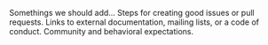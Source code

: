Somethings we should add...
Steps for creating good issues or pull requests.
Links to external documentation, mailing lists, or a code of conduct.
Community and behavioral expectations.
